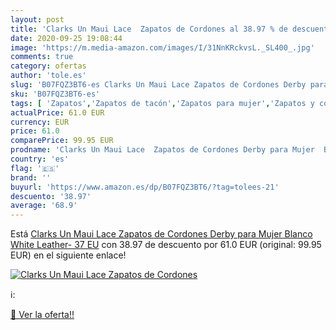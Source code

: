 ```yaml
---
layout: post
title: 'Clarks Un Maui Lace  Zapatos de Cordones al 38.97 % de descuento'
date: 2020-09-25 19:08:44
image: 'https://m.media-amazon.com/images/I/31NnKRckvsL._SL400_.jpg'
comments: true
category: ofertas
author: 'tole.es'
slug: 'B07FQZ3BT6-es Clarks Un Maui Lace Zapatos de Cordones Derby para Mujer...'
sku: 'B07FQZ3BT6-es'
tags: [ 'Zapatos','Zapatos de tacón','Zapatos para mujer','Zapatos y complementos','zapatos', ]
actualPrice: 61.0 EUR
currency: EUR
price: 61.0
comparePrice: 99.95 EUR
prodname: 'Clarks Un Maui Lace  Zapatos de Cordones Derby para Mujer  Blanco  White Leather-   37 EU'
country: 'es'
flag: '🇪🇸'
brand: ''
buyurl: 'https://www.amazon.es/dp/B07FQZ3BT6/?tag=tolees-21'
descuento: '38.97'
average: '68.9'
---
```


Está [Clarks Un Maui Lace  Zapatos de Cordones Derby para Mujer  Blanco  White Leather-   37 EU](https://www.amazon.es/dp/B07FQZ3BT6/?tag=tolees-21) con 38.97 de descuento por 61.0 EUR (original: 99.95 EUR) en el siguiente enlace!

[![Clarks Un Maui Lace  Zapatos de Cordones](https://m.media-amazon.com/images/I/31NnKRckvsL._SL400_.jpg)](https://www.amazon.es/dp/B07FQZ3BT6/?tag=tolees-21)

ℹ️:


[🛒 Ver la oferta!!](https://www.amazon.es/dp/B07FQZ3BT6/?tag=tolees-21)
